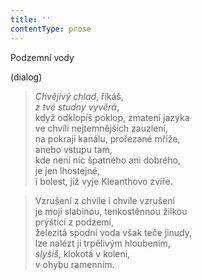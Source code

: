 ```yaml
---
title: ''
contentType: prose
---
```


Podzemní vody

(dialog)

> _Chvějivý chlad_, říkáš,  
> _z_ _tvé studny vyvěrá_,  
> když odklopíš poklop, zmatení jazyka  
> ve chvíli nejtemnějších zauzlení,  
> na pokraji kanálu, prořezané mříže,  
> anebo vstupu tam,  
> kde není nic špatného ani dobrého,  
> je jen lhostejné,  
> i bolest, jíž vyje Kleanthovo zvíře.

> Vzrušení z chvíle i chvíle vzrušení  
> je mojí slabinou, tenkostěnnou žilkou  
> prýštící z podzemí,  
> železitá spodní voda však teče jinudy,  
> lze nalézt ji trpělivým hloubením,  
> _slyšíš_, klokotá v koleni,  
> v ohybu ramenním.
